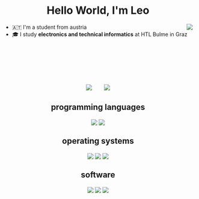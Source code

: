 
<h1 align='center'>Hello World, I'm <b>Leo</b></h1>

<div>
  <img align="right" src="https://upload.wikimedia.org/wikipedia/commons/3/3f/Totally_not_a_Rickroll_QR_code.png" />

  <ul>
    <li>🇦🇹 I'm a student from austria</li>
    <li>🎓 I study <b>electronics and technical informatics</b> at HTL Bulme in Graz</li>
  </ul>
</div>
</br></br></br></br></br>
  <p style="margin:20; text-align: center;", align="center">
   <img src="https://github-readme-stats.vercel.app/api?username=leschi4banane&show_icons=true&theme=onedark&border_color=3d3d3d&hide_title=true&disable_animations=true" /, style="  margin-right: 2em;">
   <img src="https://github-readme-stats.vercel.app/api/top-langs/?username=leschi4banane&show_icons=true&theme=onedark&border_color=3d3d3d&hide_title=true&disable_animations=true" />
  </p>


<h2 align='center'>
programming languages
</h2>
<p align='center'>
  <img align="center" src="https://img.shields.io/badge/Python-3776AB?style=for-the-badge&logo=python&logoColor=white" />
   <img align="center" src="https://img.shields.io/badge/Java-ED8B00?style=for-the-badge&logo=openjdk&logoColor=white" />
</p>

<h2 align='center'> operating systems </h2>
<p align='center'>
  <img align="center" src="https://img.shields.io/badge/mac%20os-000000?style=for-the-badge&logo=apple&logoColor=white" />
  <img align="center" src="https://img.shields.io/badge/iOS-000000?style=for-the-badge&logo=ios&logoColor=white" />
  <img align="center" src="https://img.shields.io/badge/Kali_Linux-557C94?style=for-the-badge&logo=kali-linux&logoColor=white" />
</p>


<h2 align='center'> software </h2>
<p align='center'>
  <img align="center" src="https://img.shields.io/badge/Visual_Studio_Code-0078D4?style=for-the-badge&logo=visual%20studio%20code&logoColor=white" />
  <img align="center" src="https://img.shields.io/badge/iTerm2-000000?style=for-the-badge&logo=iterm2&logoColor=white" />
  <img align="center" src="https://img.shields.io/badge/Obsidian-%23483699.svg?style=for-the-badge&logo=obsidian&logoColor=white" />

</p>
